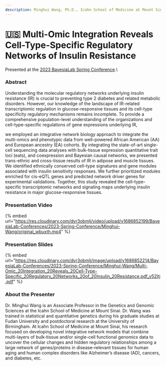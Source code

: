 ```yaml
---
description: Minghui Wang, Ph.D., Icahn School of Medicine at Mount Sinai
---
```


# 🇺🇸 Multi-Omic Integration Reveals Cell-Type-Specific Regulatory Networks of Insulin Resistance

Presented at the [2023 BayesiaLab Spring Conference](./).\


### Abstract&#x20;

Understanding the molecular regulatory networks underlying insulin resistance (IR) is crucial to preventing type 2 diabetes and related metabolic disorders. However, our knowledge of the landscape of IR-related transcriptomic regulation in glucose-responsive tissues and its cell-type specificity regulatory mechanisms remains incomplete. To provide a comprehensive population-level understanding of the organizations and cell-type-specific regulations of gene expressions underlying IR,

we employed an integrative network biology approach to integrate the multi-omics and phenotypic data from well-powered African American (AA) and European ancestry (EA) cohorts. By integrating the state-of-art single-cell sequencing data analyses with bulk-tissue expression quantitative trait loci (eats), and coexpression and Bayesian causal networks, we presented trans-ethnic and cross-tissue results of IR in adipose and muscle tissues. We identified ethnically conserved cell-type signatures and gene modules associated with insulin sensitivity responses. We further prioritized modules enriched for cis-eQTL genes and predicted network driver genes for experimental validations. Together, this study revealed the cell-type-specific transcriptomic networks and signaling maps underlying insulin resistance in major glucose-responsive tissues.

### Presentation Video

{% embed url="https://res.cloudinary.com/dvr3obmlj/video/upload/v1686852199/BayesiaLab-Conferences/2023-Spring-Conference/Minghui-Wang/original_wbuxth.mp4" %}

### Presentation Slides

{% embed url="https://res.cloudinary.com/dvr3obmlj/image/upload/v1686852214/BayesiaLab-Conferences/2023-Spring-Conference/Minghui-Wang/Multi-Omic_20Integration_20Reveals_20Cell-Type-Specific_20Regulatory_20Networks_20of_20Insulin_20Resistance.pdf_v52ltj.pdf" %}

### About the Presenter&#x20;

Dr. Minghui Wang is an Associate Professor in the Genetics and Genomic Sciences at the Icahn School of Medicine at Mount Sinai. Dr. Wang was trained in statistical and quantitative genetics during his graduate studies at Fudan University and postdoctoral research at the University of Birmingham. At Icahn School of Medicine at Mount Sinai, his research focused on developing novel integrative network models that combine multi-layers of bulk-tissue and/or single-cell functional genomics data to uncover the cellular changes and hidden regulatory relationships among a large network of genes/proteins in disease-relevant tissues for human aging and human complex disorders like Alzheimer’s disease (AD), cancers, and diabetes, etc.
